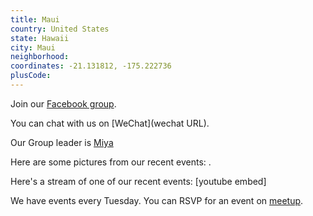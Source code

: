 ```yaml
---
title: Maui
country: United States
state: Hawaii
city: Maui
neighborhood: 
coordinates: -21.131812, -175.222736
plusCode:
---
```

Join our [Facebook group](https://www.facebook.com/groups/1132999050092926).

You can chat with us on [WeChat](wechat URL).

Our Group leader is [Miya](freecodecamp.org/miya)

Here are some pictures from our recent events:
![]().

Here's a stream of one of our recent events:
[youtube embed]

We have events every Tuesday. You can RSVP for an event on [meetup](meetupurl).

